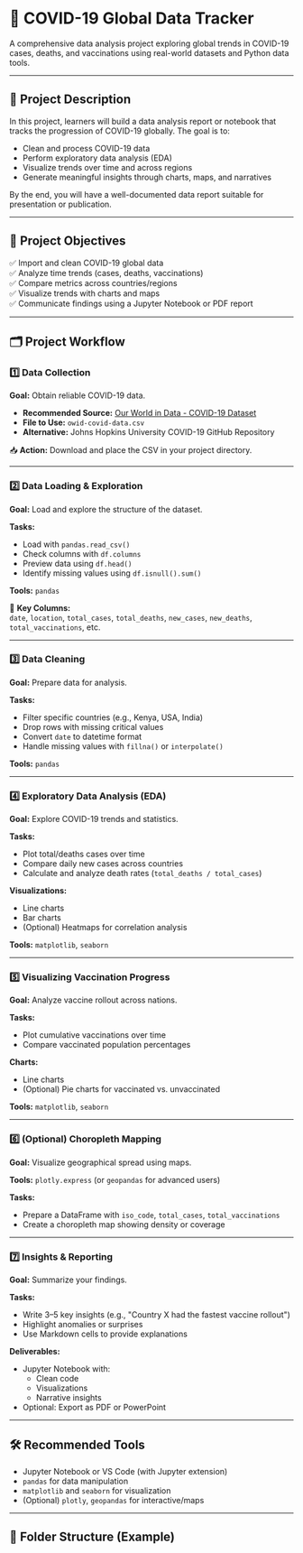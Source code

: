# 🦠 COVID-19 Global Data Tracker

A comprehensive data analysis project exploring global trends in COVID-19 cases, deaths, and vaccinations using real-world datasets and Python data tools.

---

## 📌 Project Description

In this project, learners will build a data analysis report or notebook that tracks the progression of COVID-19 globally. The goal is to:

- Clean and process COVID-19 data
- Perform exploratory data analysis (EDA)
- Visualize trends over time and across regions
- Generate meaningful insights through charts, maps, and narratives

By the end, you will have a well-documented data report suitable for presentation or publication.

---

## 🚩 Project Objectives

✅ Import and clean COVID-19 global data  
✅ Analyze time trends (cases, deaths, vaccinations)  
✅ Compare metrics across countries/regions  
✅ Visualize trends with charts and maps  
✅ Communicate findings using a Jupyter Notebook or PDF report  

---

## 🗂️ Project Workflow

### 1️⃣ Data Collection

**Goal:** Obtain reliable COVID-19 data.

- **Recommended Source:** [Our World in Data - COVID-19 Dataset](https://github.com/owid/covid-19-data/tree/master/public/data)
- **File to Use:** `owid-covid-data.csv`
- **Alternative:** Johns Hopkins University COVID-19 GitHub Repository

📥 **Action:** Download and place the CSV in your project directory.

---

### 2️⃣ Data Loading & Exploration

**Goal:** Load and explore the structure of the dataset.

**Tasks:**
- Load with `pandas.read_csv()`
- Check columns with `df.columns`
- Preview data using `df.head()`
- Identify missing values using `df.isnull().sum()`

**Tools:** `pandas`

📌 **Key Columns:**  
`date`, `location`, `total_cases`, `total_deaths`, `new_cases`, `new_deaths`, `total_vaccinations`, etc.

---

### 3️⃣ Data Cleaning

**Goal:** Prepare data for analysis.

**Tasks:**
- Filter specific countries (e.g., Kenya, USA, India)
- Drop rows with missing critical values
- Convert `date` to datetime format
- Handle missing values with `fillna()` or `interpolate()`

**Tools:** `pandas`

---

### 4️⃣ Exploratory Data Analysis (EDA)

**Goal:** Explore COVID-19 trends and statistics.

**Tasks:**
- Plot total/deaths cases over time
- Compare daily new cases across countries
- Calculate and analyze death rates (`total_deaths / total_cases`)

**Visualizations:**
- Line charts
- Bar charts
- (Optional) Heatmaps for correlation analysis

**Tools:** `matplotlib`, `seaborn`

---

### 5️⃣ Visualizing Vaccination Progress

**Goal:** Analyze vaccine rollout across nations.

**Tasks:**
- Plot cumulative vaccinations over time
- Compare vaccinated population percentages

**Charts:**
- Line charts
- (Optional) Pie charts for vaccinated vs. unvaccinated

**Tools:** `matplotlib`, `seaborn`

---

### 6️⃣ (Optional) Choropleth Mapping

**Goal:** Visualize geographical spread using maps.

**Tools:** `plotly.express` (or `geopandas` for advanced users)

**Tasks:**
- Prepare a DataFrame with `iso_code`, `total_cases`, `total_vaccinations`
- Create a choropleth map showing density or coverage

---

### 7️⃣ Insights & Reporting

**Goal:** Summarize your findings.

**Tasks:**
- Write 3–5 key insights (e.g., "Country X had the fastest vaccine rollout")
- Highlight anomalies or surprises
- Use Markdown cells to provide explanations

**Deliverables:**
- Jupyter Notebook with:
  - Clean code
  - Visualizations
  - Narrative insights
- Optional: Export as PDF or PowerPoint

---

## 🛠️ Recommended Tools

- Jupyter Notebook or VS Code (with Jupyter extension)
- `pandas` for data manipulation
- `matplotlib` and `seaborn` for visualization
- (Optional) `plotly`, `geopandas` for interactive/maps

---

## 📁 Folder Structure (Example)

